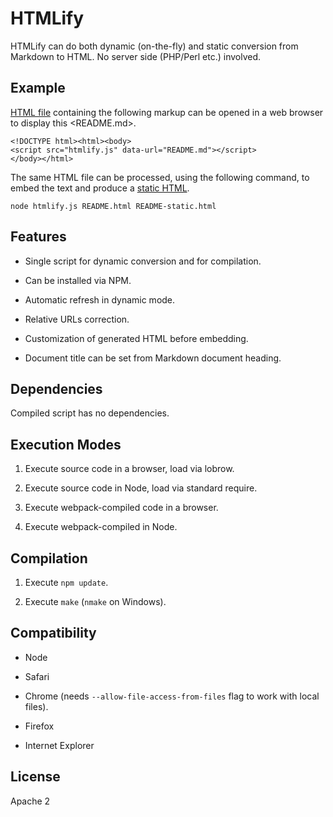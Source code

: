 HTMLify
=======

HTMLify can do both dynamic (on-the-fly) and static conversion from Markdown to
HTML. No server side (PHP/Perl etc.) involved.

Example
-------

[HTML file][1] containing the following markup can be opened in a web browser to
display this <README.md>.

[1]: <README.html>

~~~~~~~~~~~~~~~~~~~~~~~~~~~~~~~~~~~~~~~~~~~~~~~~~~~~~~~~~~~~~~~~~~~~~~~~~~~~~~~~
<!DOCTYPE html><html><body>
<script src="htmlify.js" data-url="README.md"></script>
</body></html>
~~~~~~~~~~~~~~~~~~~~~~~~~~~~~~~~~~~~~~~~~~~~~~~~~~~~~~~~~~~~~~~~~~~~~~~~~~~~~~~~

The same HTML file can be processed, using the following command, to embed the
text and produce a [static HTML][2].

[2]: <README-static.html>

~~~~~~~~~~~~~~~~~~~~~~~~~~~~~~~~~~~~~~~~~~~~~~~~~~~~~~~~~~~~~~~~~~~~~~~~~~~~~~~~
node htmlify.js README.html README-static.html
~~~~~~~~~~~~~~~~~~~~~~~~~~~~~~~~~~~~~~~~~~~~~~~~~~~~~~~~~~~~~~~~~~~~~~~~~~~~~~~~

Features
--------

-   Single script for dynamic conversion and for compilation.

-   Can be installed via NPM.

-   Automatic refresh in dynamic mode.

-   Relative URLs correction.

-   Customization of generated HTML before embedding.

-   Document title can be set from Markdown document heading.

Dependencies
------------

Compiled script has no dependencies.

Execution Modes
---------------

1.  Execute source code in a browser, load via lobrow.

2.  Execute source code in Node, load via standard require.

3.  Execute webpack-compiled code in a browser.

4.  Execute webpack-compiled in Node.

Compilation
-----------

1.  Execute `npm update`.

2.  Execute `make` (`nmake` on Windows).

Compatibility
-------------

-   Node

-   Safari

-   Chrome (needs `--allow-file-access-from-files` flag to work with local
    files).

-   Firefox

-   Internet Explorer

License
-------

Apache 2
